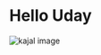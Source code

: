 <!DOCTYPE html>
<html lang="en">
<head>
    <meta charset="UTF-8">
    <meta name="viewport" content="width=device-width, initial-scale=1.0">
    <title>Document</title>
</head>
<h1>Hello Uday</h1>
<img src="C:\Users\uday\Desktop\codeacademy\image\kajal.jpg" alt="kajal image">
<body>
    
 </body>
 </html>
